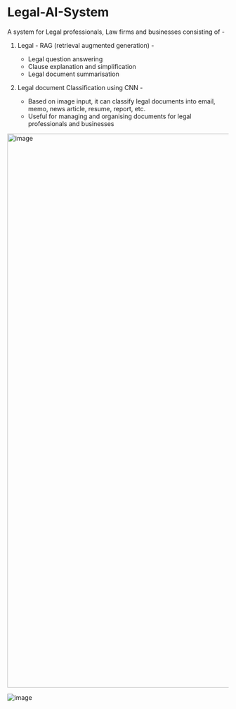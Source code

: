 # Legal-AI-System

A system for Legal professionals, Law firms and businesses  consisting of -


1. Legal - RAG (retrieval augmented generation) -
   - Legal question answering
   - Clause explanation and simplification
   - Legal document summarisation


2. Legal document Classification using CNN -
   - Based on image input, it can classify legal documents into email, memo, news article, resume, report, etc.
   - Useful for managing and organising documents for legal professionals and businesses
   
   


<img width="1259" alt="image" src="https://github.com/user-attachments/assets/4e14a6a8-1324-41a9-840f-e4a01a43d78a" />


![image](https://github.com/user-attachments/assets/1312b8e5-75a1-4826-9300-ba64b4a12a22)
